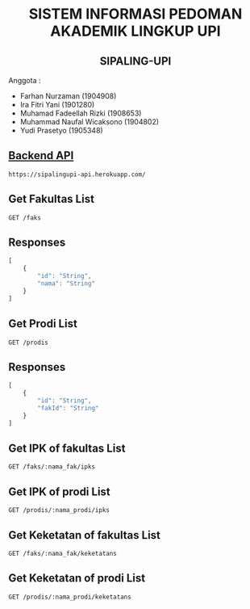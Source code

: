 <h1 align="center">SISTEM INFORMASI PEDOMAN AKADEMIK LINGKUP UPI</h1>
<h2 align="center">SIPALING-UPI</h2>

Anggota :   
* Farhan Nurzaman			      (1904908)   
* Ira Fitri Yani				    (1901280)   
* Muhamad Fadeellah Rizki		(1908653)   
* Muhammad Naufal Wicaksono	(1904802)   
* Yudi Prasetyo			        (1905348)   

## [Backend API](https://sipalingupi-api.herokuapp.com/)
```
https://sipalingupi-api.herokuapp.com/
```
## Get Fakultas List

```http
GET /faks
```

## Responses


```javascript
[
    {
        "id": "String",
        "nama": "String"
    }
]
```

## Get Prodi List

```http
GET /prodis
```

## Responses


```javascript
[
    {
        "id": "String",
        "fakId": "String"
    }
]
```

## Get IPK of fakultas List

```http
GET /faks/:nama_fak/ipks
```

## Get IPK of prodi List

```http
GET /prodis/:nama_prodi/ipks
```

## Get Keketatan of fakultas List

```http
GET /faks/:nama_fak/keketatans
```

## Get Keketatan of prodi List

```http
GET /prodis/:nama_prodi/keketatans
```